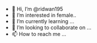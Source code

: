 - 👋 Hi, I’m @ridwan195
- 👀 I’m interested in female..
- 🌱 I’m currently learning ...
- 💞️ I’m looking to collaborate on ...
- 📫 How to reach me ...

<!---
ridwan195/ridwan195 is a ✨ special ✨ repository because its `README.md` (this file) appears on your GitHub profile.
You can click the Preview link to take a look at your changes.
--->
